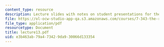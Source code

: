 ```yaml
---
content_type: resource
description: Lecture slides with notes on student presentations for the final class.
file: https://ol-ocw-studio-app-qa.s3.amazonaws.com/courses/7-343-the-radical-consequences-of-respiration-reactive-oxygen-species-in-aging-and-disease-fall-2007/e3b463ab79a473429da930066d133354_lecture13.pdf
file_type: application/pdf
resourcetype: Document
title: lecture13.pdf
uid: e3b463ab-79a4-7342-9da9-30066d133354
---
```

